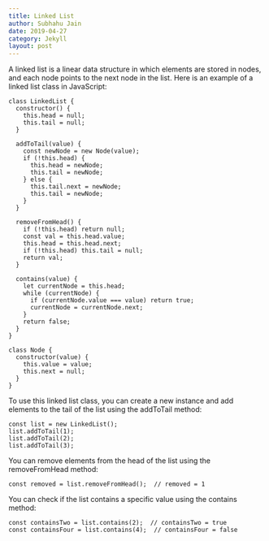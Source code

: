 ```yaml
---
title: Linked List
author: Subhahu Jain
date: 2019-04-27
category: Jekyll
layout: post
---
```


A linked list is a linear data structure in which elements are stored in nodes, and each node points to the next node in the list. Here is an example of a linked list class in JavaScript:

```
class LinkedList {
  constructor() {
    this.head = null;
    this.tail = null;
  }

  addToTail(value) {
    const newNode = new Node(value);
    if (!this.head) {
      this.head = newNode;
      this.tail = newNode;
    } else {
      this.tail.next = newNode;
      this.tail = newNode;
    }
  }

  removeFromHead() {
    if (!this.head) return null;
    const val = this.head.value;
    this.head = this.head.next;
    if (!this.head) this.tail = null;
    return val;
  }

  contains(value) {
    let currentNode = this.head;
    while (currentNode) {
      if (currentNode.value === value) return true;
      currentNode = currentNode.next;
    }
    return false;
  }
}

class Node {
  constructor(value) {
    this.value = value;
    this.next = null;
  }
}
```

To use this linked list class, you can create a new instance and add elements to the tail of the list using the addToTail method:

```
const list = new LinkedList();
list.addToTail(1);
list.addToTail(2);
list.addToTail(3);
```

You can remove elements from the head of the list using the removeFromHead method:

```
const removed = list.removeFromHead();  // removed = 1
```

You can check if the list contains a specific value using the contains method:

```
const containsTwo = list.contains(2);  // containsTwo = true
const containsFour = list.contains(4);  // containsFour = false
```

[1]: https://pages.github.com
